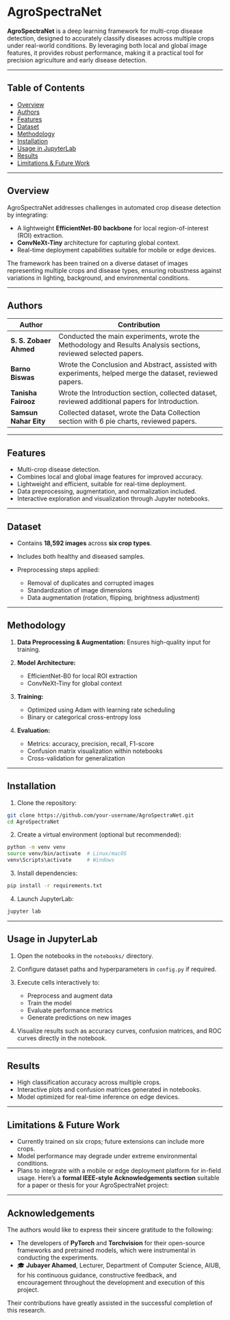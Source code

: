 # AgroSpectraNet

**AgroSpectraNet** is a deep learning framework for multi-crop disease detection, designed to accurately classify diseases across multiple crops under real-world conditions. By leveraging both local and global image features, it provides robust performance, making it a practical tool for precision agriculture and early disease detection.

---

## Table of Contents

* [Overview](#overview)
* [Authors](#authors)
* [Features](#features)
* [Dataset](#dataset)
* [Methodology](#methodology)
* [Installation](#installation)
* [Usage in JupyterLab](#usage-in-jupyterlab)
* [Results](#results)
* [Limitations & Future Work](#limitations--future-work)

---

## Overview

AgroSpectraNet addresses challenges in automated crop disease detection by integrating:

* A lightweight **EfficientNet-B0 backbone** for local region-of-interest (ROI) extraction.
* **ConvNeXt-Tiny** architecture for capturing global context.
* Real-time deployment capabilities suitable for mobile or edge devices.

The framework has been trained on a diverse dataset of images representing multiple crops and disease types, ensuring robustness against variations in lighting, background, and environmental conditions.

---
## Authors

| Author                 | Contribution                                                                                                   |
| ---------------------- | -------------------------------------------------------------------------------------------------------------- |
| **S. S. Zobaer Ahmed** | Conducted the main experiments, wrote the Methodology and Results Analysis sections, reviewed selected papers. |
| **Barno Biswas**       | Wrote the Conclusion and Abstract, assisted with experiments, helped merge the dataset, reviewed papers.       |
| **Tanisha Fairooz**    | Wrote the Introduction section, collected dataset, reviewed additional papers for Introduction.                |
| **Samsun Nahar Eity**  | Collected dataset, wrote the Data Collection section with 6 pie charts, reviewed papers.                       |

---
## Features

* Multi-crop disease detection.
* Combines local and global image features for improved accuracy.
* Lightweight and efficient, suitable for real-time deployment.
* Data preprocessing, augmentation, and normalization included.
* Interactive exploration and visualization through Jupyter notebooks.

---

## Dataset

* Contains **18,592 images** across **six crop types**.
* Includes both healthy and diseased samples.
* Preprocessing steps applied:

  * Removal of duplicates and corrupted images
  * Standardization of image dimensions
  * Data augmentation (rotation, flipping, brightness adjustment)

---

## Methodology

1. **Data Preprocessing & Augmentation:** Ensures high-quality input for training.
2. **Model Architecture:**

   * EfficientNet-B0 for local ROI extraction
   * ConvNeXt-Tiny for global context
3. **Training:**

   * Optimized using Adam with learning rate scheduling
   * Binary or categorical cross-entropy loss
4. **Evaluation:**

   * Metrics: accuracy, precision, recall, F1-score
   * Confusion matrix visualization within notebooks
   * Cross-validation for generalization

---

## Installation

1. Clone the repository:

```bash
git clone https://github.com/your-username/AgroSpectraNet.git
cd AgroSpectraNet
```

2. Create a virtual environment (optional but recommended):

```bash
python -m venv venv
source venv/bin/activate  # Linux/macOS
venv\Scripts\activate     # Windows
```

3. Install dependencies:

```bash
pip install -r requirements.txt
```

4. Launch JupyterLab:

```bash
jupyter lab
```

---

## Usage in JupyterLab

1. Open the notebooks in the `notebooks/` directory.
2. Configure dataset paths and hyperparameters in `config.py` if required.
3. Execute cells interactively to:

   * Preprocess and augment data
   * Train the model
   * Evaluate performance metrics
   * Generate predictions on new images
4. Visualize results such as accuracy curves, confusion matrices, and ROC curves directly in the notebook.

---

## Results

* High classification accuracy across multiple crops.
* Interactive plots and confusion matrices generated in notebooks.
* Model optimized for real-time inference on edge devices.

---

## Limitations & Future Work

* Currently trained on six crops; future extensions can include more crops.
* Model performance may degrade under extreme environmental conditions.
* Plans to integrate with a mobile or edge deployment platform for in-field usage.
Here’s a **formal IEEE-style Acknowledgements section** suitable for a paper or thesis for your AgroSpectraNet project:

---

## Acknowledgements

The authors would like to express their sincere gratitude to the following:

* The developers of **PyTorch** and **Torchvision** for their open-source frameworks and pretrained models, which were instrumental in conducting the experiments.
* 🎓 **Jubayer Ahamed**, Lecturer, Department of Computer Science, AIUB, for his continuous guidance, constructive feedback, and encouragement throughout the development and execution of this project.

Their contributions have greatly assisted in the successful completion of this research.

